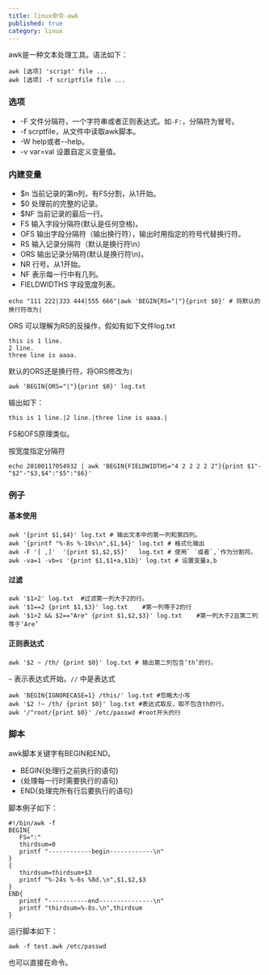 ```yaml
---
title: linux命令-awk
published: true
category: linux
---
```


awk是一种文本处理工具。语法如下：
```shell script
awk [选项] 'script' file ...
awk [选项] -f scriptfile file ...
```
### 选项
* -F 文件分隔符，一个字符串或者正则表达式。如`-F:`，分隔符为冒号。
* -f scrptfile，从文件中读取awk脚本。
* -W help或者--help。
* -v var=val 设置自定义变量值。

### 内建变量
* $n 当前记录的第n列，有FS分割，从1开始。
* $0 处理前的完整的记录。
* $NF 当前记录的最后一行。
* FS 输入字段分隔符(默认是任何空格)。
* OFS 输出字段分隔符（输出换行符），输出时用指定的符号代替换行符。
* RS 输入记录分隔符（默认是换行符\n）
* ORS 输出记录分隔符(默认是换行符\n)。
* NR 行号。从1开始。
* NF 表示每一行中有几列。
* FIELDWIDTHS 字段宽度列表。

```shell script
echo "111 222|333 444|555 666"|awk 'BEGIN{RS="|"}{print $0}' # 将默认的换行符改为| 
```
ORS 可以理解为RS的反操作，假如有如下文件log.txt
```
this is 1 line.
2 line.
three line is aaaa.
```
默认的ORS还是换行符，将ORS修改为`|`
```shell script
awk 'BEGIN{ORS="|"}{print $0}' log.txt
```
输出如下：
```
this is 1 line.|2 line.|three line is aaaa.|
```
FS和OFS原理类似。

按宽度指定分隔符
```shell script
echo 20100117054932 | awk 'BEGIN{FIELDWIDTHS="4 2 2 2 2 2"}{print $1"-"$2"-"$3,$4":"$5":"$6}'
```

### 例子
#### 基本使用
```shell script
awk '{print $1,$4}' log.txt # 输出文本中的第一列和第四列。
awk '{printf "%-8s %-10s\n",$1,$4}' log.txt # 格式化输出
awk -F '[ ,]'  '{print $1,$2,$5}'   log.txt # 使用` `或者`,`作为分割符。
awk -va=1 -vb=s '{print $1,$1+a,$1b}' log.txt # 设置变量a,b
```

#### 过滤
```shell script
awk '$1>2' log.txt  #过滤第一列大于2的行。
awk '$1==2 {print $1,$3}' log.txt    #第一列等于2的行
awk '$1>2 && $2=="Are" {print $1,$2,$3}' log.txt    #第一列大于2且第二列等于‘Are’
```

#### 正则表达式
```shell script
awk '$2 ~ /th/ {print $0}' log.txt # 输出第二列包含‘th’的行。
```
`~` 表示表达式开始。`//` 中是表达式
```shell script
awk 'BEGIN{IGNORECASE=1} /this/' log.txt #忽略大小写
awk '$2 !~ /th/ {print $0}' log.txt #表达式取反，取不包含th的行。
awk '/^root/{print $0}' /etc/passwd #root开头的行
```

### 脚本
awk脚本关键字有BEGIN和END。
* BEGIN{处理行之前执行的语句}
* {处理每一行时需要执行的语句}
* END{处理完所有行后要执行的语句}

脚本例子如下：
```shell script
#!/bin/awk -f
BEGIN{
   FS=":"
   thirdsum=0
   printf "------------begin------------\n"
}
{
   thirdsum=thirdsum+$3
   printf "%-24s %-6s %8d.\n",$1,$2,$3
}
END{
   printf "-----------end---------------\n"
   printf "thirdsum=%-8s.\n",thirdsum
}
```
运行脚本如下：
```shell script
awk -f test.awk /etc/passwd
```
也可以直接在命令。

